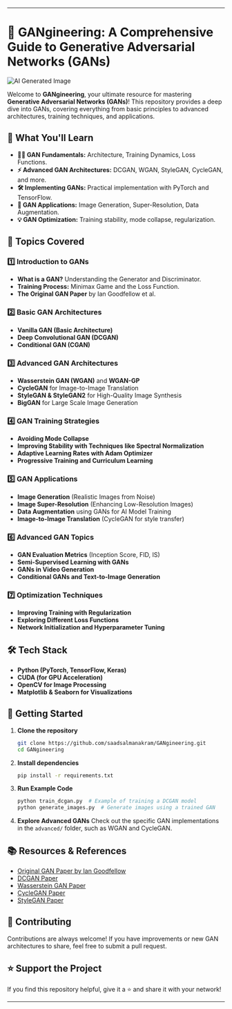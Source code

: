 
---

# 🧠 GANgineering: A Comprehensive Guide to Generative Adversarial Networks (GANs)


![AI Generated Image](https://cdn.pixabay.com/photo/2023/11/21/15/39/ai-generated-8403627_1280.png)


Welcome to **GANgineering**, your ultimate resource for mastering **Generative Adversarial Networks (GANs)**! This repository provides a deep dive into GANs, covering everything from basic principles to advanced architectures, training techniques, and applications.

## 🚀 What You'll Learn

- **🧑‍🏫 GAN Fundamentals:** Architecture, Training Dynamics, Loss Functions.
- **⚡ Advanced GAN Architectures:** DCGAN, WGAN, StyleGAN, CycleGAN, and more.
- **🛠️ Implementing GANs:** Practical implementation with PyTorch and TensorFlow.
- **🔬 GAN Applications:** Image Generation, Super-Resolution, Data Augmentation.
- **💡 GAN Optimization:** Training stability, mode collapse, regularization.

## 📌 Topics Covered

### 1️⃣ Introduction to GANs
- **What is a GAN?** Understanding the Generator and Discriminator.
- **Training Process:** Minimax Game and the Loss Function.
- **The Original GAN Paper** by Ian Goodfellow et al.

### 2️⃣ Basic GAN Architectures
- **Vanilla GAN (Basic Architecture)**
- **Deep Convolutional GAN (DCGAN)**
- **Conditional GAN (CGAN)**

### 3️⃣ Advanced GAN Architectures
- **Wasserstein GAN (WGAN)** and **WGAN-GP**
- **CycleGAN** for Image-to-Image Translation
- **StyleGAN & StyleGAN2** for High-Quality Image Synthesis
- **BigGAN** for Large Scale Image Generation

### 4️⃣ GAN Training Strategies
- **Avoiding Mode Collapse**
- **Improving Stability with Techniques like Spectral Normalization**
- **Adaptive Learning Rates with Adam Optimizer**
- **Progressive Training and Curriculum Learning**

### 5️⃣ GAN Applications
- **Image Generation** (Realistic Images from Noise)
- **Image Super-Resolution** (Enhancing Low-Resolution Images)
- **Data Augmentation** using GANs for AI Model Training
- **Image-to-Image Translation** (CycleGAN for style transfer)

### 6️⃣ Advanced GAN Topics
- **GAN Evaluation Metrics** (Inception Score, FID, IS)
- **Semi-Supervised Learning with GANs**
- **GANs in Video Generation**
- **Conditional GANs and Text-to-Image Generation**

### 7️⃣ Optimization Techniques
- **Improving Training with Regularization**
- **Exploring Different Loss Functions**
- **Network Initialization and Hyperparameter Tuning**

## 🛠️ Tech Stack
- **Python (PyTorch, TensorFlow, Keras)**
- **CUDA (for GPU Acceleration)**
- **OpenCV for Image Processing**
- **Matplotlib & Seaborn for Visualizations**

## 📌 Getting Started

1. **Clone the repository**
   ```bash
   git clone https://github.com/saadsalmanakram/GANgineering.git
   cd GANgineering
   ```

2. **Install dependencies**
   ```bash
   pip install -r requirements.txt
   ```

3. **Run Example Code**
   ```bash
   python train_dcgan.py  # Example of training a DCGAN model
   python generate_images.py  # Generate images using a trained GAN
   ```

4. **Explore Advanced GANs**
   Check out the specific GAN implementations in the `advanced/` folder, such as WGAN and CycleGAN.

## 📚 Resources & References
- [Original GAN Paper by Ian Goodfellow](https://arxiv.org/abs/1406.2661)
- [DCGAN Paper](https://arxiv.org/abs/1511.06434)
- [Wasserstein GAN Paper](https://arxiv.org/abs/1701.07875)
- [CycleGAN Paper](https://arxiv.org/abs/1703.10593)
- [StyleGAN Paper](https://arxiv.org/abs/1812.04948)

## 🤝 Contributing
Contributions are always welcome! If you have improvements or new GAN architectures to share, feel free to submit a pull request.

## ⭐ Support the Project
If you find this repository helpful, give it a ⭐ and share it with your network!

---
